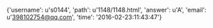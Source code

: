 {'username': u's0144', 'path': u'1148/1148.html', 'answer': u'A', 'email': u'398102754@qq.com', 'time': '2016-02-23:11:43:47'}